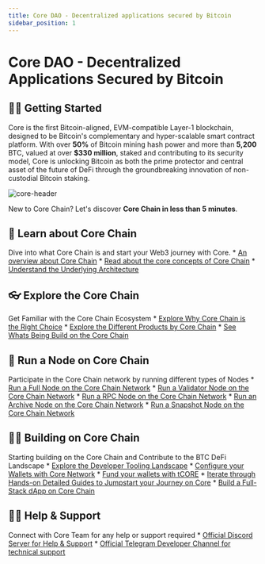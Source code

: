 ```yaml
---
title: Core DAO - Decentralized applications secured by Bitcoin
sidebar_position: 1
---
```


# Core DAO - Decentralized Applications Secured by Bitcoin

## 👨‍💻 Getting Started

Core is the first Bitcoin-aligned, EVM-compatible Layer-1 blockchain, designed to be Bitcoin's complementary and hyper-scalable smart contract platform. With over **50%** of Bitcoin mining hash power and more than **5,200** BTC, valued at over **$330 million**, staked and contributing to its security model, Core is unlocking Bitcoin as both the prime protector and central asset of the future of DeFi through the groundbreaking innovation of non-custodial Bitcoin staking.

![core-header](../static/img/core-header.png)

New to Core Chain? Let's discover **Core Chain in less than 5 minutes**.

## 📔 Learn about Core Chain

Dive into what Core Chain is and start your  Web3 journey with Core.
\* [An overview about Core Chain](./Learn/introduction/what-is-core-chain.md)
\* [Read about the core concepts of Core Chain](category/core-concepts)
\* [Understand the Underlying Architecture](./Learn/core-concepts/architecture.md)

## 👓 Explore the Core Chain

Get Familiar with the Core Chain Ecosystem
\* [Explore Why Core Chain is the Right Choice](./Learn/introduction/why-core-chain.md)
\* [Explore the Different Products by Core Chain](category/products)
\* [See Whats Being Build on the Core Chain](https://coredao.org/explore/ecosystem)

## 🔌 Run a Node on Core Chain

Participate in the Core Chain network by running different types of Nodes
\* [Run a Full Node on the Core Chain Network](./Node/Full-Node/on-mainnet.md)
\* [Run a Validator Node on the Core Chain Network](./Node/config/validator-node-config.md)
\* [Run a RPC Node on the Core Chain Network](./Node/config/rpc-node-config.md)
\* [Run an Archive Node on the Core Chain Network](./Node/config/archive-node-config.md)
\* [Run a Snapshot Node on the Core Chain Network](./Node/config/snapshot-node-config.md)

## 👨‍🔧 Building on Core Chain

Starting building on the Core Chain and Contribute to the BTC DeFi Landscape
\* [Explore the Developer Tooling Landscape](./Dev-Guide/dev-tools.md)
\* [Configure your Wallets with Core Network](./Dev-Guide/core-testnet-wallet-config.md)
\* [Fund your wallets with tCORE](./Dev-Guide/core-faucet.md)
\* [Iterate through Hands-on Detailed Guides to Jumpstart your Journey on Core](category/dev-guides)
\* [Build a Full-Stack dApp on Core Chain](./Dev-Guide/dapp-on-core.md)

## 🙋‍♀️ Help & Support

Connect with Core Team for any help or support required
\* [Official Discord Server for Help & Support](https://discord.com/invite/coredaoofficial)
\* [Official Telegram Developer Channel for technical support](https://t.me/CoreDAOTelegram)
